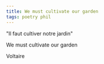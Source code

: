 ```yaml
---
title: We must cultivate our garden 
tags: poetry phil
---
```


"Il faut cultiver notre jardin"

We must cultivate our garden 

Voltaire
